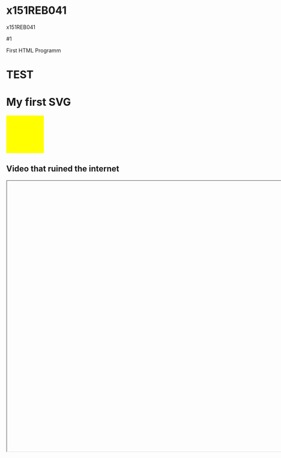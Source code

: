 # x151REB041
x151REB041

#1

<html>
<head>
<title>Sveiks</title>
<meta http-equi
</head>
First HTML Programm
<body>
<h1>TEST</h1>

<h1>My first SVG</h1>

<svg width="100" height="100">
  <circle cx="50" cy="50" r="80" stroke="green" stroke-width="4" fill="yellow" />
</svg>

<h2>Video that ruined the internet</h2>

<iframe width="1280" height="720" src="https://www.youtube.com/embed/JH3lyZYlERE$


</html>


#2
<!DOCTYPE html>
<html>
<body>

<script>
function tests(s) {
   document.getElementById('galva').innerHTML=s;
</script>
}

<button type="button" onclick=tests(Date())>poga</button>
<p id="galva"> uz redzeesanos</p>

</body>
</html>






